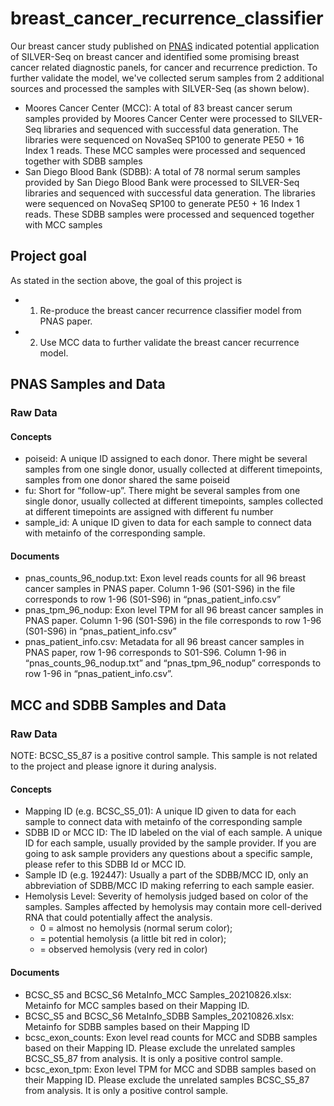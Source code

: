 # breast_cancer_recurrence_classifier

Our breast cancer study published on [PNAS](https://www.pnas.org/content/116/38/19200) indicated potential application of SILVER-Seq on breast cancer and identified some promising breast cancer related diagnostic panels, for cancer and recurrence prediction. To further validate the model, we've collected serum samples from 2 additional sources and processed the samples with SILVER-Seq (as shown below). 

- Moores Cancer Center (MCC): A total of 83 breast cancer serum samples provided by Moores Cancer Center were processed to SILVER-Seq libraries and sequenced with successful data generation. The libraries were sequenced on NovaSeq SP100 to generate PE50 + 16 Index 1 reads. These MCC samples were processed and sequenced together with SDBB samples
- San Diego Blood Bank (SDBB): A total of 78 normal serum samples provided by San Diego Blood Bank were processed to SILVER-Seq libraries and sequenced with successful data generation. The libraries were sequenced on NovaSeq SP100 to generate PE50 + 16 Index 1 reads. These SDBB samples were processed and sequenced together with MCC samples

## Project goal

As stated in the section above, the goal of this project is 
- 1. Re-produce the breast cancer recurrence classifier model from PNAS paper.
- 2. Use MCC data to further validate the breast cancer recurrence model.

## PNAS Samples and Data
### Raw Data
#### Concepts
- poiseid: A unique ID assigned to each donor. There might be several samples from one single donor, usually collected at different timepoints, samples from one donor shared the same poiseid
- fu: Short for “follow-up”. There might be several samples from one single donor, usually collected at different timepoints, samples collected at different timepoints are assigned with different fu number
- sample_id: A unique ID given to data for each sample to connect data with metainfo of the corresponding sample. 
#### Documents
- pnas_counts_96_nodup.txt: Exon level reads counts for all 96 breast cancer samples in PNAS paper. Column 1-96 (S01-S96) in the file corresponds to row 1-96 (S01-S96) in “pnas_patient_info.csv”
- pnas_tpm_96_nodup: Exon level TPM for all 96 breast cancer samples in PNAS paper. Column 1-96 (S01-S96) in the file corresponds to row 1-96 (S01-S96) in “pnas_patient_info.csv”
- pnas_patient_info.csv: Metadata for all 96 breast cancer samples in PNAS paper, row 1-96 corresponds to S01-S96. Column 1-96 in “pnas_counts_96_nodup.txt” and “pnas_tpm_96_nodup” corresponds to row 1-96 in “pnas_patient_info.csv”.

## MCC and SDBB Samples and Data
### Raw Data
NOTE: BCSC_S5_87 is a positive control sample. This sample is not related to the project and please ignore it during analysis.  
#### Concepts
- Mapping ID (e.g. BCSC_S5_01): A unique ID given to data for each sample to connect data with metainfo of the corresponding sample
- SDBB ID or MCC ID: The ID labeled on the vial of each sample. A unique ID for each sample, usually provided by the sample provider. If you are going to ask sample providers any questions about a specific sample, please refer to this SDBB Id or MCC ID. 
- Sample ID (e.g. 192447): Usually a part of the SDBB/MCC ID, only an abbreviation of SDBB/MCC ID making referring to each sample easier. 
- Hemolysis Level: Severity of hemolysis judged based on color of the samples. Samples affected by hemolysis may contain more cell-derived RNA that could potentially affect the analysis. 
  + 0 = almost no hemolysis (normal serum color); 
  + = potential hemolysis (a little bit red in color); 
  + = observed hemolysis (very red in color)
#### Documents
- BCSC_S5 and BCSC_S6 MetaInfo_MCC Samples_20210826.xlsx: Metainfo for MCC samples based on their Mapping ID. 
- BCSC_S5 and BCSC_S6 MetaInfo_SDBB Samples_20210826.xlsx: Metainfo for SDBB samples based on their Mapping ID
- bcsc_exon_counts: Exon level read counts for MCC and SDBB samples based on their Mapping ID. Please exclude the unrelated samples BCSC_S5_87 from analysis. It is only a positive control sample.
- bcsc_exon_tpm: Exon level TPM for MCC and SDBB samples based on their Mapping ID. Please exclude the unrelated samples BCSC_S5_87 from analysis. It is only a positive control sample.



